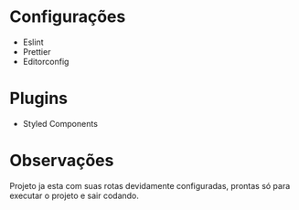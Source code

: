 # Configurações
- Eslint
- Prettier
- Editorconfig

# Plugins

- Styled Components

# Observações

Projeto ja esta com suas rotas devidamente configuradas, prontas só para executar o projeto e sair codando.
